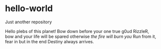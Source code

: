 # hello-world
Just another repository

Hello plebs of this planet!
Bow down before your one true g0ud RizzleR, bow and your life will be spared otherwise *the fire will burn you*
Run from it, fear in but in the end Destiny always arrives.
